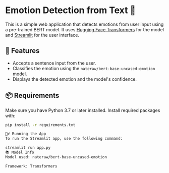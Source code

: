 # Emotion Detection from Text 🧠

This is a simple web application that detects emotions from user input using a pre-trained BERT model. It uses [Hugging Face Transformers](https://huggingface.co/) for the model and [Streamlit](https://streamlit.io/) for the user interface.

## 🚀 Features

- Accepts a sentence input from the user.
- Classifies the emotion using the `nateraw/bert-base-uncased-emotion` model.
- Displays the detected emotion and the model's confidence.

## 📦 Requirements

Make sure you have Python 3.7 or later installed. Install required packages with:

```bash
pip install -r requirements.txt

🏃‍♂️ Running the App
To run the Streamlit app, use the following command:

streamlit run app.py
📚 Model Info
Model used: nateraw/bert-base-uncased-emotion

Framework: Transformers


